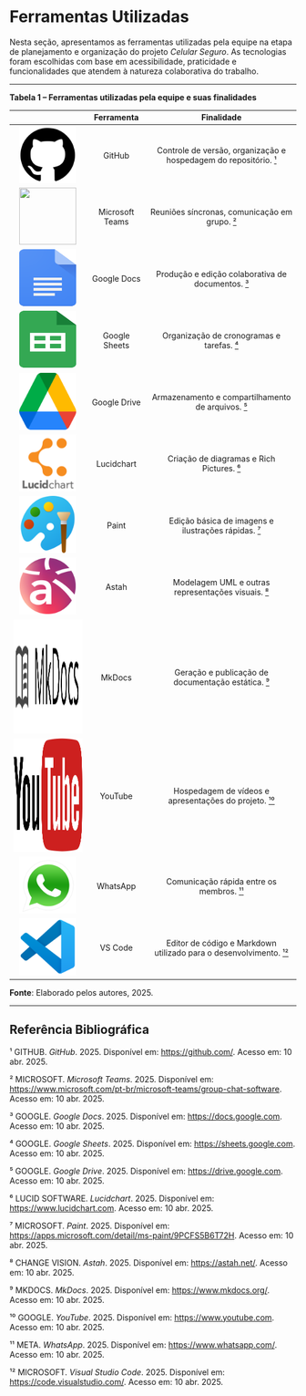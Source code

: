 # Ferramentas Utilizadas

Nesta seção, apresentamos as ferramentas utilizadas pela equipe na etapa de planejamento e organização do projeto *Celular Seguro*. As tecnologias foram escolhidas com base em acessibilidade, praticidade e funcionalidades que atendem à natureza colaborativa do trabalho.

---

**Tabela 1 – Ferramentas utilizadas pela equipe e suas finalidades**

|                                                                                                    | **Ferramenta**     | **Finalidade**                                                                 |
|:--------------------------------------------------------------------------------------------------:|:------------------:|:-----------------------------------------------------------------------------:|
| <img src="/assets/Ferramentas/GitHub_Invertocat_Logo.svg.png" width="100" height="100"/>            | GitHub             | Controle de versão, organização e hospedagem do repositório. <a id="anchor_1" href="#FRM1">¹</a> |
| <img src="/assets/Ferramentas/Microsoft_Office_Teams_(2018–present).svg.png" width="100" height="100"/> | Microsoft Teams    | Reuniões síncronas, comunicação em grupo. <a id="anchor_2" href="#FRM2">²</a> |
| <img src="/assets/Ferramentas/Google_Docs_logo_(2014-2020).svg.png" width="100" height="100"/>       | Google Docs        | Produção e edição colaborativa de documentos. <a id="anchor_3" href="#FRM3">³</a> |
| <img src="/assets/Ferramentas/Google_Sheets_2020_Logo.svg.png" width="100" height="100"/>            | Google Sheets      | Organização de cronogramas e tarefas. <a id="anchor_4" href="#FRM4">⁴</a> |
| <img src="/assets/Ferramentas/Google_Drive_icon_(2020).svg.png" width="100" height="100"/>           | Google Drive       | Armazenamento e compartilhamento de arquivos. <a id="anchor_5" href="#FRM5">⁵</a> |
| <img src="/assets/Ferramentas/lucidchart-logo.png" width="100" height="100"/>                        | Lucidchart         | Criação de diagramas e Rich Pictures. <a id="anchor_6" href="#FRM6">⁶</a> |
| <img src="/assets/Ferramentas/Microsoft_Paint.svg.png" width="100" height="100"/>                    | Paint              | Edição básica de imagens e ilustrações rápidas. <a id="anchor_7" href="#FRM7">⁷</a> |
| <img src="/assets/Ferramentas/Astah.png" width="100" height="100"/>                                  | Astah              | Modelagem UML e outras representações visuais. <a id="anchor_8" href="#FRM8">⁸</a> |
| <img src="/assets/Ferramentas/mkdocs.png" width="150" height="200"/>                                 | MkDocs             | Geração e publicação de documentação estática. <a id="anchor_9" href="#FRM9">⁹</a> |
| <img src="/assets/Ferramentas/Logo_of_YouTube_(2015-2017).svg.png" width="150" height="200"/>        | YouTube            | Hospedagem de vídeos e apresentações do projeto. <a id="anchor_10" href="#FRM10">¹⁰</a> |
| <img src="/assets/Ferramentas/whatsapp-messenger.png" width="100" height="100"/>                     | WhatsApp           | Comunicação rápida entre os membros. <a id="anchor_11" href="#FRM11">¹¹</a> |
| <img src="/assets/Ferramentas/vscode.png" width="100" height="100"/>                                 | VS Code            | Editor de código e Markdown utilizado para o desenvolvimento. <a id="anchor_12" href="#FRM12">¹²</a> |

**Fonte**: Elaborado pelos autores, 2025.

---

## Referência Bibliográfica

¹ GITHUB. *GitHub*. 2025. Disponível em: <https://github.com/>. Acesso em: 10 abr. 2025.

² MICROSOFT. *Microsoft Teams*. 2025. Disponível em: <https://www.microsoft.com/pt-br/microsoft-teams/group-chat-software>. Acesso em: 10 abr. 2025.

³ GOOGLE. *Google Docs*. 2025. Disponível em: <https://docs.google.com>. Acesso em: 10 abr. 2025.

⁴ GOOGLE. *Google Sheets*. 2025. Disponível em: <https://sheets.google.com>. Acesso em: 10 abr. 2025.

⁵ GOOGLE. *Google Drive*. 2025. Disponível em: <https://drive.google.com>. Acesso em: 10 abr. 2025.

⁶ LUCID SOFTWARE. *Lucidchart*. 2025. Disponível em: <https://www.lucidchart.com>. Acesso em: 10 abr. 2025.

⁷ MICROSOFT. *Paint*. 2025. Disponível em: <https://apps.microsoft.com/detail/ms-paint/9PCFS5B6T72H>. Acesso em: 10 abr. 2025.

⁸ CHANGE VISION. *Astah*. 2025. Disponível em: <https://astah.net/>. Acesso em: 10 abr. 2025.

⁹ MKDOCS. *MkDocs*. 2025. Disponível em: <https://www.mkdocs.org/>. Acesso em: 10 abr. 2025.

¹⁰ GOOGLE. *YouTube*. 2025. Disponível em: <https://www.youtube.com>. Acesso em: 10 abr. 2025.

¹¹ META. *WhatsApp*. 2025. Disponível em: <https://www.whatsapp.com/>. Acesso em: 10 abr. 2025.

¹² MICROSOFT. *Visual Studio Code*. 2025. Disponível em: <https://code.visualstudio.com/>. Acesso em: 10 abr. 2025.

